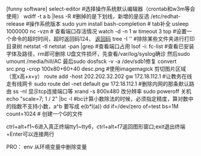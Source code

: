 [funny software]
select-editor #选择操作系统默认编辑器（crontab和w3m等会使用）
wdiff -t a b |less -R #删掉的是下划线，新增的是反选
/etc/redhat-release #操作系统版本
sudo yum install bash-completion # tab补全
usleep 1000000
nc -vzn <ip> <port> # 查看端口存活情况 
watch -d -n 1 w
timeout 3 top #设置一个命令的超时时间，超时返回码124， [返回码](https://blog.csdn.net/nicai_xiaoqinxi/article/details/85055086)
tree <folder> -I '<pattern>' #排除某些文件夹进行打印目录树
netstat -tl
netstat -pan |grep <port> #查看端口占用
lsof -i:<port>
fc-list #查看已安装字体及路径，rm即可删除
U盘文件损坏，先查看/var/log/syslog确诊 然后sudo umount /media/hill/AC 最后sudo dosfsck -v -a /dev/sdb1修复
convert src.png -crop 100x80+60+40 desc.png  #使用imagemagick 剪切图片区域（宽x高+x+y）
route add -host 202.202.32.202 gw 172.18.112.1 #让教务在线走有线网卡
sudo route del -net default gw 172.18.112.1 #删除内网的那条默认路由
ss -nl 显示tcp连接端口等 
xrand -s 800x480 改分辨率
sudo poweroff 关机
echo "scale=7; 1 / 2" |bc -l #bc计算小数除法的时候，必须指定精度，算对数中的指数不支持小数，a^b 要写成 e(b*l(a))
dd if=/dev/zero of=test bs=1M count=1024 # 创建一个G的文件

ctrl+alt+f1~6进入真正终端tty1~tty6，ctrl+alt+f7返回图形窗口;exit退出终端
\+Enter可以连接两行

PRO：
env
从环境变量中删除变量
